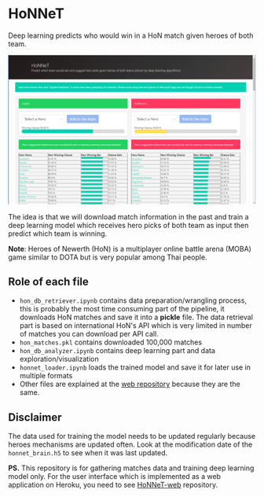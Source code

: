 # HoNNeT
Deep learning predicts who would win in a HoN match given heroes of both team.

[![HoNNeT Website Screenshot](Screenshot_12.png)](https://github.com/off99555/HoNNeT-web)

The idea is that we will download match information in the past and train a deep learning model
which receives hero picks of both team as input then predict which team is winning.

**Note**: Heroes of Newerth (HoN) is a multiplayer online battle arena (MOBA) game similar to DOTA
but is very popular among Thai people.

## Role of each file
- `hon_db_retriever.ipynb` contains data preparation/wrangling process, this is
  probably the most time consuming part of the pipeline, it downloads HoN
  matches and save it into a **pickle** file. The data retrieval part is based on
  international HoN's API which is very limited in number of matches you can download per API call.
- `hon_matches.pkl` contains downloaded 100,000 matches
- `hon_db_analyzer.ipynb` contains deep learning part and data
  exploration/visualization
- `honnet_loader.ipynb` loads the trained model and save it for later use in
  multiple formats
- Other files are explained at
  the [web repository](https://github.com/off99555/HoNNeT-web) because they are
  the same.

## Disclaimer
The data used for training the model needs to be updated regularly because heroes mechanisms are updated often.
Look at the modification date of the `honnet_brain.h5` to see when it was last updated.

**PS.** This repository is for gathering matches data and training deep learning model only.
For the user interface which is implemented as a web application on Heroku, you need to see
[HoNNeT-web](https://github.com/off99555/HoNNeT-web) repository.
